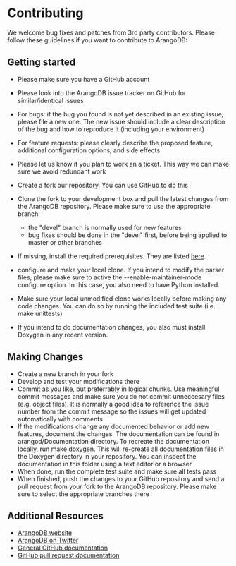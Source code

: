 # Contributing

We welcome bug fixes and patches from 3rd party contributors.
Please follow these guidelines if you want to contribute to ArangoDB:

## Getting started

* Please make sure you have a GitHub account
* Please look into the ArangoDB issue tracker on GitHub for similar/identical issues
* For bugs: if the bug you found is not yet described in an existing issue, please file a new one. The new issue should include a clear description of the bug and how to reproduce it (including your environment)
* For feature requests: please clearly describe the proposed feature, additional configuration options, and side effects
* Please let us know if you plan to work an a ticket. This way we can make sure we avoid redundant work

* Create a fork our repository. You can use GitHub to do this
* Clone the fork to your development box and pull the latest changes from the ArangoDB repository. Please make sure to use the appropriate branch:
  * the "devel" branch is normally used for new features 
  * bug fixes should be done in the "devel" first, before being applied to master or other branches
* If missing, install the required prerequisites. They are listed [here](https://github.com/triAGENS/ArangoDB/wiki/Compiling).
* configure and make your local clone. If you intend to modify the parser files, please make sure to active the --enable-maintainer-mode configure option. In this case, you also need to have Python installed.
* Make sure your local unmodified clone works locally before making any code changes. You can do so by running the included test suite (i.e. make unittests)
* If you intend to do documentation changes, you also must install Doxygen in any recent version.

## Making Changes

* Create a new branch in your fork
* Develop and test your modifications there
* Commit as you like, but preferrably in logical chunks. Use meaningful commit messages and make sure you do not commit unneccesary files (e.g. object files). It is normally a good idea to reference the issue number from the commit message so the issues will get updated automatically with comments
* If the modifications change any documented behavior or add new features, document the changes. The documentation can be found in arangod/Documentation directory. To recreate the documentation locally, run make doxygen. This will re-create all documentation files in the Doxygen directory in your repository. You can inspect the documentation in this folder using a text editor or a browser
* When done, run the complete test suite and make sure all tests pass
* When finished, push the changes to your GitHub repository and send a pull request from your fork to the ArangoDB repository. Please make sure to select the appropriate branches there

## Additional Resources

* [ArangoDB website](http://www.arangodb.org/)
* [ArangoDB on Twitter](http://twitter.com/arangodb)
* [General GitHub documentation](http://help.github.com/)
* [GitHub pull request documentation](http://help.github.com/send-pull-requests/)
